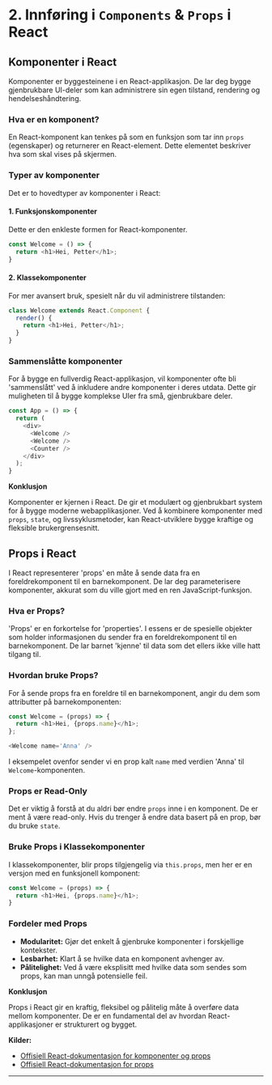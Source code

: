 # **2. Innføring i `Components` & `Props` i React**

## Komponenter i React

Komponenter er byggesteinene i en React-applikasjon. De lar deg bygge gjenbrukbare UI-deler som kan administrere sin egen tilstand, rendering og hendelseshåndtering.

### Hva er en komponent?

En React-komponent kan tenkes på som en funksjon som tar inn `props` (egenskaper) og returnerer en React-element. Dette elementet beskriver hva som skal vises på skjermen.

### Typer av komponenter

Det er to hovedtyper av komponenter i React:

#### 1. Funksjonskomponenter

Dette er den enkleste formen for React-komponenter.

```javascript
const Welcome = () => {
  return <h1>Hei, Petter</h1>;
}
```

#### 2. Klassekomponenter

For mer avansert bruk, spesielt når du vil administrere tilstanden:

```javascript
class Welcome extends React.Component {
  render() {
    return <h1>Hei, Petter</h1>;
  }
}
```


### Sammenslåtte komponenter

For å bygge en fullverdig React-applikasjon, vil komponenter ofte bli 'sammenslått' ved å inkludere andre komponenter i deres utdata. Dette gir muligheten til å bygge komplekse UIer fra små, gjenbrukbare deler.

```javascript
const App = () => {
  return (
    <div>
      <Welcome />
      <Welcome />
      <Counter />
    </div>
  );
}
```

**Konklusjon**

Komponenter er kjernen i React. De gir et modulært og gjenbrukbart system for å bygge moderne webapplikasjoner. Ved å kombinere komponenter med `props`, `state`, og livssyklusmetoder, kan React-utviklere bygge kraftige og fleksible brukergrensesnitt.

## Props i React

I React representerer 'props' en måte å sende data fra en foreldrekomponent til en barnekomponent. De lar deg parameterisere komponenter, akkurat som du ville gjort med en ren JavaScript-funksjon.

### Hva er Props?

'Props' er en forkortelse for 'properties'. I essens er de spesielle objekter som holder informasjonen du sender fra en foreldrekomponent til en barnekomponent. De lar barnet 'kjenne' til data som det ellers ikke ville hatt tilgang til.

### Hvordan bruke Props?

For å sende props fra en foreldre til en barnekomponent, angir du dem som attributter på barnekomponenten:

```javascript
const Welcome = (props) => {
  return <h1>Hei, {props.name}</h1>;
};

<Welcome name='Anna' />
```

I eksempelet ovenfor sender vi en prop kalt `name` med verdien 'Anna' til `Welcome`-komponenten.

### Props er Read-Only

Det er viktig å forstå at du aldri bør endre `props` inne i en komponent. De er ment å være read-only. Hvis du trenger å endre data basert på en prop, bør du bruke `state`.

### Bruke Props i Klassekomponenter

I klassekomponenter, blir props tilgjengelig via `this.props`, men her er en versjon med en funksjonell komponent:

```javascript
const Welcome = (props) => {
  return <h1>Hei, {props.name}</h1>;
}
```

### Fordeler med Props

- **Modularitet:** Gjør det enkelt å gjenbruke komponenter i forskjellige kontekster.
- **Lesbarhet:** Klart å se hvilke data en komponent avhenger av.
- **Pålitelighet:** Ved å være eksplisitt med hvilke data som sendes som props, kan man unngå potensielle feil.

**Konklusjon**

Props i React gir en kraftig, fleksibel og pålitelig måte å overføre data mellom komponenter. De er en fundamental del av hvordan React-applikasjoner er strukturert og bygget.


**Kilder:**
- [Offisiell React-dokumentasjon for komponenter og props](https://reactjs.org/docs/components-and-props.html)
- [Offisiell React-dokumentasjon for props](https://reactjs.org/docs/components-and-props.html)

---

